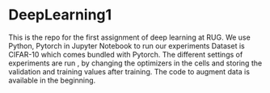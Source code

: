 # DeepLearning1
This is the repo for the first assignment of deep learning at RUG.
We use Python, Pytorch in Jupyter Notebook to run our experiments
Dataset is CIFAR-10 which comes bundled with Pytorch.
The different settings of experiments are run , by changing the optimizers in the cells and storing the validation and training values after training.
The code to augment data is available in the beginning.
